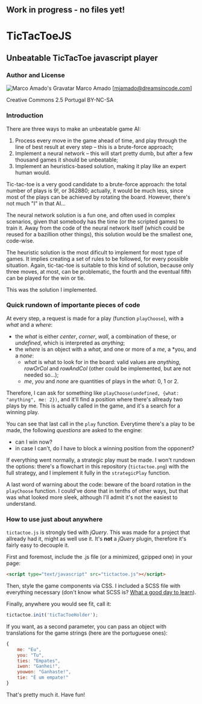 ## Work in progress - no files yet! ##

# TicTacToeJS #

## Unbeatable TicTacToe javascript player ##

### Author and License ###

![Marco Amado's Gravatar](http://1.gravatar.com/avatar/1a11649fa31edc86ddbfa4466ebf560b?s=40&d=http%3A%2F%2F1.gravatar.com%2Favatar%2Fad516503a11cd5ca435acc9bb6523536%3Fs%3D40&r=G)
Marco Amado [mjamado@dreamsincode.com]

Creative Commons 2.5 Portugal BY-NC-SA

### Introduction ###

There are three ways to make an unbeatable game AI:

1.  Process every move in the game ahead of time, and play through the line of best result at every step &ndash; this is a brute-force approach;
2.  Implement a neural network &ndash; this will start pretty dumb, but after a few thousand games it should be unbeatable;
3.  Implement an heuristics-based solution, making it play like an expert human would.

Tic-tac-toe is a very good candidate to a brute-force approach: the total number of plays is 9!, or 362880; actually, it would be much less, since most of the plays can be achieved by rotating the board. However, there's not much "I" in that AI...

The neural network solution is a fun one, and often used in complex scenarios, given that somebody has the time (or the scripted games) to train it. Away from the code of the neural network itself (which could be reused for a bazillion other things), this solution would be the smallest one, code-wise.

The heuristic solution is the most dificult to implement for most type of games. It implies creating a set of rules to be followed, for every possible situation. Again, tic-tac-toe is suitable to this kind of solution, because only three moves, at most, can be problematic, the fourth and the eventual fifth can be played for the win or tie.

This was the solution I implemented.

### Quick rundown of importante pieces of code ###

At every step, a request is made for a play (function `playChoose`), with a *what* and a *where*:

- the *what* is either *center*, *corner*, *wall*, a combination of these, or *undefined*, which is interpreted as *anything*;
- the *where* is an object with a *what*, and one or more of a *me*, a *you, and a *none*:
  - *what* is what to look for in the board: valid values are *anything*, *rowOrCol* and *rowAndCol* (other could be implemented, but are not needed so...);
  - *me*, *you* and *none* are quantities of plays in the *what*: 0, 1 or 2.

Therefore, I can ask for something like `playChoose(undefined, {what: "anything", me: 2})`, and it'll find a position where there's allready two plays by me. This is actually called in the game, and it's a search for a winning play.

You can see that last call in the `play` function. Everytime there's a play to be made, the following *questions* are asked to the engine:

- can I win now?
- in case I can't, do I have to block a winning position from the opponent?

If everything went normally, a strategic play must be made. I won't rundown the options: there's a flowchart in this repository (`tictactoe.png`) with the full strategy, and I implement it fully in the `strategicPlay` function.

A last word of warning about the code: beware of the board rotation in the `playChoose` function. I could've done that in tenths of other ways, but that was what looked more sleek, although I'll admit it's not the easiest to understand.

### How to use just about anywhere ###

`tictactoe.js` is strongly tied with *jQuery*. This was made for a project that allready had it, might as well use it. It's **not** a *jQuery* plugin, therefore it's fairly easy to decouple it.

First and foremost, include the .js file (or a minimized, gzipped one) in your page:

```html
<script type="text/javascript" src="tictactoe.js"></script>
```

Then, style the game components via CSS. I included a SCSS file with everything necessary (don't know what SCSS is? [What a good day to learn](http://sass-lang.com/)).

Finally, anywhere you would see fit, call it:

```javascript
tictactoe.init('ticTacToeHolder');
```

If you want, as a second parameter, you can pass an object with translations for the game strings (here are the portuguese ones):

```javascript
{
	me: "Eu",
	you: "Tu",
	ties: "Empates",
	iwon: "Ganhei!",
	youwon: "Ganhaste!",
	tie: "É um empate!"
}
```

That's pretty much it. Have fun!